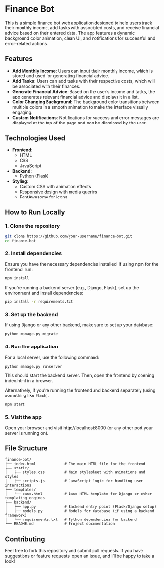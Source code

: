 # Finance Bot

This is a simple finance bot web application designed to help users track their monthly income, add tasks with associated costs, and receive financial advice based on their entered data. The app features a dynamic background color animation, clean UI, and notifications for successful and error-related actions.

## Features

- **Add Monthly Income**: Users can input their monthly income, which is stored and used for generating financial advice.
- **Add Tasks**: Users can add tasks with their respective costs, which will be associated with their finances.
- **Generate Financial Advice**: Based on the user’s income and tasks, the app generates relevant financial advice and displays it in a list.
- **Color Changing Background**: The background color transitions between multiple colors in a smooth animation to make the interface visually engaging.
- **Custom Notifications**: Notifications for success and error messages are displayed at the top of the page and can be dismissed by the user.

## Technologies Used

- **Frontend**: 
  - HTML
  - CSS
  - JavaScript
- **Backend**: 
  - Python (Flask)
- **Styling**: 
  - Custom CSS with animation effects
  - Responsive design with media queries
  - FontAwesome for icons


## How to Run Locally

### 1. Clone the repository
```bash
git clone https://github.com/your-username/finance-bot.git
cd finance-bot
```

### 2. Install dependencies
Ensure you have the necessary dependencies installed. If using npm for the frontend, run:

```bash
npm install
```
If you’re running a backend server (e.g., Django, Flask), set up the environment and install dependencies:
```bash
pip install -r requirements.txt
```

### 3. Set up the backend
If using Django or any other backend, make sure to set up your database:
```bash
python manage.py migrate
```

### 4. Run the application
For a local server, use the following command:

```bash
python manage.py runserver
```
This should start the backend server. Then, open the frontend by opening index.html in a browser.

Alternatively, if you're running the frontend and backend separately (using something like Flask):

```bash
npm start
```

### 5. Visit the app
Open your browser and visit http://localhost:8000 (or any other port your server is running on).

## File Structure
```plaintext
finance-bot/
├── index.html             # The main HTML file for the frontend
├── static/
│   ├── styles.css         # Main stylesheet with animations and styles
│   ├── scripts.js         # JavaScript logic for handling user interactions
├── templates/
│   └── base.html          # Base HTML template for Django or other templating engines
├── backend/
│   ├── app.py             # Backend entry point (Flask/Django setup)
│   ├── models.py          # Models for database (if using a backend framework)
│   └── requirements.txt   # Python dependencies for backend
└── README.md              # Project documentation
```

## Contributing
Feel free to fork this repository and submit pull requests. If you have suggestions or feature requests, open an issue, and I’ll be happy to take a look!

